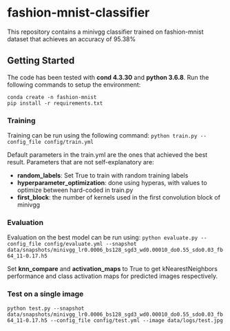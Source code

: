 # fashion-mnist-classifier

This repository contains a minivgg classifier trained on fashion-mnist dataset that achieves an accuracy of 95.38%

## Getting Started
The code has been tested with **cond 4.3.30** and **python 3.6.8**. Run the following commands to setup the environment:

```
conda create -n fashion-mnist
pip install -r requirements.txt
```
### Training
Training can be run using the following command:
`python train.py --config_file config/train.yml`

Default parameters in the train.yml are the ones that achieved the best result. Parameters that are not self-explanatory are:
- **random_labels**: Set True to train with random training labels
- **hyperparameter_optimization**: done using hyperas, with values to optimize between hard-coded in train.py
- **first_block**: the number of kernels used in the first convolution block of minivgg

### Evaluation
Evaluation on the best model can be run using:
`python evaluate.py --config_file config/evaluate.yml --snapshot data/snapshots/minivgg_lr0.0006_bs128_sgd3_wd0.00010_do0.55_sdo0.03_fb64_11-0.17.h5`

Set **knn_compare** and **activation_maps** to True to get kNearestNeighbors performance and class activation maps for predicted images respectively.

### Test on a single image
`python test.py --snapshot data/snapshots/minivgg_lr0.0006_bs128_sgd3_wd0.00010_do0.55_sdo0.03_fb64_11-0.17.h5 --config_file config/test.yml --image data/logs/test.jpg`
